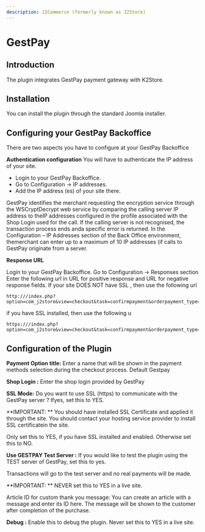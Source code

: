 ```yaml
---
description: J2Commerce (formerly known as J2Store)
---
```


# GestPay

## Introduction <a href="#introduction" id="introduction"></a>

The plugin integrates GestPay payment gateway with K2Store.

## Installation <a href="#installation" id="installation"></a>

You can install the plugin through the standard Joomla installer.

## Configuring your GestPay Backoffice <a href="#configuring-your-gestpay-backoffice" id="configuring-your-gestpay-backoffice"></a>

There are two aspects you have to configure at your GestPay Backoffice

**Authentication configuration** You will have to authenticate the IP address of your site.

* Login to your GestPay Backoffice.
* Go to Configuration → IP addresses.
* Add the IP address (es) of your site there.

GestPay identifies the merchant requesting the encryption service through the WSCryptDecrypt web service by comparing the calling server IP address to theIP addresses configured in the profile associated with the Shop Login used for the call. If the calling server is not recognised, the transaction process ends anda specific error is returned. In the Configuration – IP Addresses section of the Back Office environment, themerchant can enter up to a maximum of 10 IP addresses (if calls to GestPay originate from a server.

**Response URL**

Login to your GestPay Backoffice. Go to Configuration → Responses section Enter the following url in URL for positive response and URL for negative response fields. If your site DOES NOT have SSL , then use the following url

```
http:///index.php?option=com_j2store&view=checkout&task=confirmpayment&orderpayment_type=payment_gestpay&paction=process
```

if you have SSL installed, then use the following u

```
https:///index.php?option=com_j2store&view=checkout&task=confirmpayment&orderpayment_type=payment_gestpay&paction=process
```

## Configuration of the Plugin <a href="#configuration-of-the-plugin" id="configuration-of-the-plugin"></a>

**Payment Option title:** Enter a name that will be shown in the payment methods selection during the checkout process. Default Gestpay

**Shop Login :** Enter the shop login provided by GestPay

**SSL Mode:** Do you want to use SSL (https) to communicate with the GestPay server ? Ifyes, set this to YES.

\*\*IMPORTANT: \*\* You should have installed SSL Certificate and applied it through the site. You should contact your hosting service provider to install SSL certificatein the site.

Only set this to YES, if you have SSL installed and enabled. Otherwise set this to NO.

**Use GESTPAY Test Server :** If you would like to test the plugin using the TEST server of GestPay, set this to yes.

Transactions will go to the test server and no real payments will be made.

\*\*IMPORTANT: \*\* NEVER set this to YES in a live site.

Article ID for custom thank you message: You can create an article with a message and enter its ID here. The message will be shown to the customer after completion of the purchase.

**Debug :** Enable this to debug the plugin. Never set this to YES in a live site.

